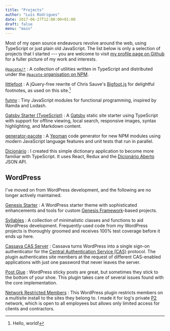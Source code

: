 ```yaml
---
title: "Projects"
author: "Luís Rodrigues"
date: 2017-06-27T12:00:00+01:00
draft: false
menu: "main"
---
```


Most of my open source endeavours revolve around the web, using TypeScript or just plain old JavaScript. The list below is only a selection of projects that I started --- you are welcome to visit [my profile page on Github](https://github.com/goblindegook/) for a fuller picture of my work and interests.

[`@pacote/*`](https://github.com/PacoteJS/pacote)
: A collection of utilities written in TypeScript and distributed under the [`@pacote` organisation on NPM](https://www.npmjs.com/org/pacote).

[littlefoot](https://www.npmjs.com/package/littlefoot)
: A jQuery-free rewrite of Chris Sauve's [Bigfoot.js](http://www.bigfootjs.com) for delightful footnotes, as used on this site.[^littlefoot]

[funny](https://github.com/goblindegook/funny)
: Tiny JavaScript modules for functional programming, inspired by Ramda and Lodash.

[Gatsby Starter (TypeScript)](https://github.com/goblindegook/gatsby-starter-typescript)
: A [Gatsby](https://www.gatsbyjs.org) static site starter using TypeScript with support for offline viewing, local search, responsive images, syntax highlighting, and Markdown content.

[generator-pacote](https://www.npmjs.com/package/generator-pacote)
: A [Yeoman](http://yeoman.io/) code generator for new NPM modules using modern JavaScript language features and unit tests that run in parallel.

[Dicionário](https://github.com/goblindegook/dictionary-react-redux-typescript)
: I created this simple dictionary application to become more familiar with TypeScript. It uses React, Redux and the [Dicionário Aberto](http://dicionario-aberto.net) JSON API.

## WordPress

I've moved on from WordPress development, and the following are no longer actively maintained.

[Genesis Starter](https://github.com/goblindegook/genesis-starter)
: A WordPress starter theme with sophisticated enhancements and tools for custom [Genesis Framework](http://www.studiopress.com)-based projects.

[Syllables](https://packagist.org/packages/goblindegook/syllables)
: A collection of minimalistic classes and functions to aid WordPress development. Frequently-used code from my WordPress projects is thoroughly groomed and receives 100% test coverage before it ends up here.

[Cassava CAS Server](https://wordpress.org/plugins/wp-cas-server/)
: Cassava turns WordPress into a single sign-on authenticator for the [Central Authentication Service (CAS)](https://www.apereo.org/projects/cas) protocol. The plugin authenticates site members at the request of different CAS-enabled applications with just one password that never leaves the server.

[Post Glue](https://wordpress.org/plugins/post-glue/)
: WordPress sticky posts are great, but sometimes they stick to the bottom of your shoe. This plugin takes care of several issues found with the core implementation.

[Network Restricted Members](https://wordpress.org/plugins/network-restricted-members/)
: This WordPress plugin restricts members on a multisite install to the sites they belong to. I made it for log's private [P2](http://p2theme.com) network, which is open to all employees but allows only limited access for clients and contractors.

[^littlefoot]: Hello, world!
